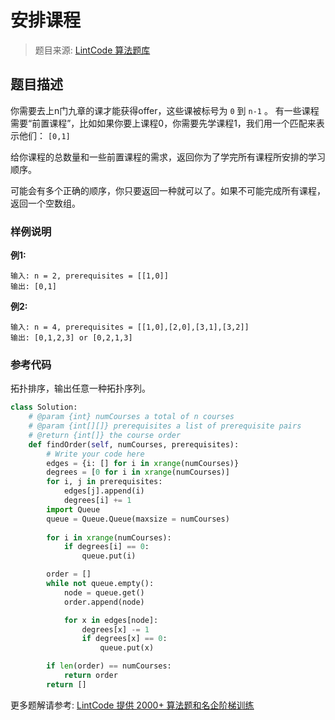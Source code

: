 # 安排课程
 > 题目来源: [LintCode 算法题库](https://www.lintcode.com/problem/course-schedule-ii/?utm_source=sc-github-wzz)
 ## 题目描述
 你需要去上n门九章的课才能获得offer，这些课被标号为 `0` 到 `n-1` 。
有一些课程需要“前置课程”，比如如果你要上课程0，你需要先学课程1，我们用一个匹配来表示他们： `[0,1]`

给你课程的总数量和一些前置课程的需求，返回你为了学完所有课程所安排的学习顺序。

可能会有多个正确的顺序，你只要返回一种就可以了。如果不可能完成所有课程，返回一个空数组。
 ### 样例说明
 **例1:**
```
输入: n = 2, prerequisites = [[1,0]] 
输出: [0,1]
```
**例2:**
```
输入: n = 4, prerequisites = [[1,0],[2,0],[3,1],[3,2]] 
输出: [0,1,2,3] or [0,2,1,3]
```

 ### 参考代码
 拓扑排序，输出任意一种拓扑序列。
```python
class Solution:
    # @param {int} numCourses a total of n courses
    # @param {int[][]} prerequisites a list of prerequisite pairs
    # @return {int[]} the course order
    def findOrder(self, numCourses, prerequisites):
        # Write your code here
        edges = {i: [] for i in xrange(numCourses)}
        degrees = [0 for i in xrange(numCourses)] 
        for i, j in prerequisites:
            edges[j].append(i)
            degrees[i] += 1
        import Queue
        queue = Queue.Queue(maxsize = numCourses)
        
        for i in xrange(numCourses):
            if degrees[i] == 0:
                queue.put(i)

        order = []
        while not queue.empty():
            node = queue.get()
            order.append(node)

            for x in edges[node]:
                degrees[x] -= 1
                if degrees[x] == 0:
                    queue.put(x)

        if len(order) == numCourses:
            return order
        return []
```
 更多题解请参考: [LintCode 提供 2000+ 算法题和名企阶梯训练](https://www.lintcode.com/problem/?utm_source=sc-github-wzz)